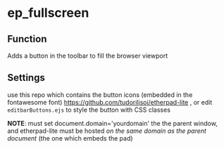 # ep_fullscreen

## Function
Adds a button in the toolbar to fill the browser viewport

## Settings
use this repo which contains the button icons (embedded in the fontawesome font)
<https://github.com/tudorilisoi/etherpad-lite>
, or edit `editbarButtons.ejs` to style the button with CSS classes

**NOTE**: must set document.domain='yourdomain' the the parent window, and etherpad-lite must be hosted *on the same domain as the parent document* (the one which embeds the pad)

